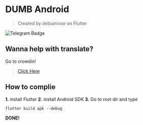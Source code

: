 # DUMB Android
> Created by debianrose on Flutter

![Telegram Badge](https://telegram-badge.vercel.app/api/telegram-badge?channelId=@dumbmessenger)

## Wanna help with translate?

Go to crowdin!
> [Click Here](crowdin.com/project/dumb-android)

## How to complie
<b>1.</b> install Flutter
<b>2.</b> install Android SDK
<b>3.</b> Go to root dir and type
```
flutter build apk --debug
```
<b>DONE!</b>
